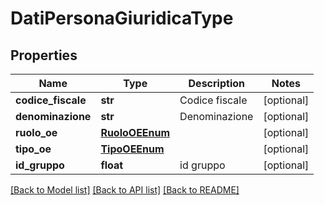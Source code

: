 # DatiPersonaGiuridicaType

## Properties
Name | Type | Description | Notes
------------ | ------------- | ------------- | -------------
**codice_fiscale** | **str** | Codice fiscale | [optional] 
**denominazione** | **str** | Denominazione | [optional] 
**ruolo_oe** | [**RuoloOEEnum**](RuoloOEEnum.md) |  | [optional] 
**tipo_oe** | [**TipoOEEnum**](TipoOEEnum.md) |  | [optional] 
**id_gruppo** | **float** | id gruppo | [optional] 

[[Back to Model list]](../README.md#documentation-for-models) [[Back to API list]](../README.md#documentation-for-api-endpoints) [[Back to README]](../README.md)

